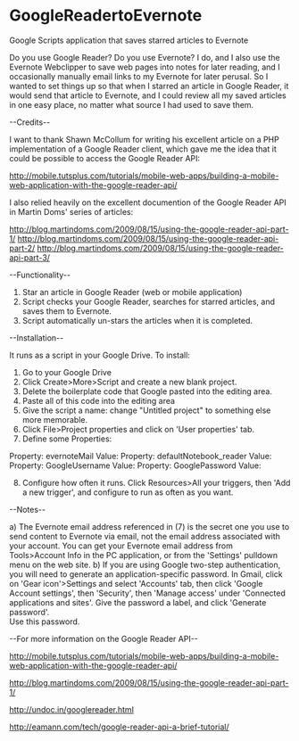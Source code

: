 GoogleReadertoEvernote
======================

Google Scripts application that saves starred articles to Evernote

Do you use Google Reader?  Do you use Evernote?  I do, and I also use the Evernote Webclipper to
save web pages into notes for later reading, and I occasionally manually email links to my Evernote
for later perusal.  So I wanted to set things up so that when I starred an article in Google Reader,
it would send that article to Evernote, and I could review all my saved articles in one easy place, 
no matter what source I had used to save them.

--Credits--

I want to thank Shawn McCollum for writing his excellent article on a PHP implementation of a Google
Reader client, which gave me the idea that it could be possible to access the Google Reader API:

http://mobile.tutsplus.com/tutorials/mobile-web-apps/building-a-mobile-web-application-with-the-google-reader-api/

I also relied heavily on the excellent documention of the Google Reader API in Martin Doms' series 
of articles:

http://blog.martindoms.com/2009/08/15/using-the-google-reader-api-part-1/
http://blog.martindoms.com/2009/08/15/using-the-google-reader-api-part-2/
http://blog.martindoms.com/2009/08/15/using-the-google-reader-api-part-3/

--Functionality--

1.  Star an article in Google Reader (web or mobile application)
2.  Script checks your Google Reader, searches for starred articles, and saves them to Evernote.
3.  Script automatically un-stars the articles when it is completed.  

--Installation--

It runs as a script in your Google Drive.  To install:

1.  Go to your Google Drive
2.  Click Create>More>Script and create a new blank project.
3.  Delete the boilerplate code that Google pasted into the editing area.
4.  Paste all of this code into the editing area
5.  Give the script a name: change "Untitled project" to something else more memorable.
6.  Click File>Project properties and click on 'User properties' tab.
7.  Define some Properties:

Property: evernoteMail                  Value: <your Evernote email address>
Property: defaultNotebook_reader        Value: <the Evernote notebook you want to save article into>
Property: GoogleUsername                Value: <your Google email address>
Property: GooglePassword                Value: <your Google password>

8.  Configure how often it runs.  Click Resources>All your triggers, then 'Add a new trigger', and 
    configure to run as often as you want.  

--Notes--

a) The Evernote email address referenced in (7) is the secret one you use to send content to Evernote 
   via email,  not the email address associated with your account.  You can get your Evernote email 
   address from Tools>Account Info in the PC application, or from the 'Settings' pulldown menu on the 
   web site.
b) If you are using Google two-step authentication, you will need to generate an 
   application-specific password.  In Gmail, click on 'Gear icon'>Settings and select 'Accounts' 
   tab, then click 'Google Account settings', then 'Security', then 'Manage access' under 
   'Connected applications and sites'.  Give the password a label, and click 'Generate password'.  
   Use this password.
       
--For more information on the Google Reader API--

http://mobile.tutsplus.com/tutorials/mobile-web-apps/building-a-mobile-web-application-with-the-google-reader-api/

http://blog.martindoms.com/2009/08/15/using-the-google-reader-api-part-1/

http://undoc.in/googlereader.html

http://eamann.com/tech/google-reader-api-a-brief-tutorial/
